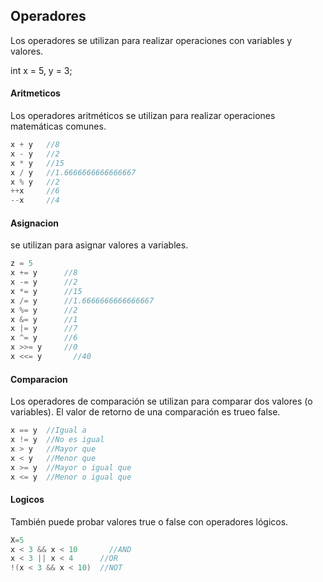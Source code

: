 ## Operadores
Los operadores se utilizan para realizar operaciones con variables y valores.

int x = 5, y = 3;
   	
#### Aritmeticos
Los operadores aritméticos se utilizan para realizar operaciones matemáticas comunes.

```java
x + y  	//8
x - y  	//2
x * y  	//15
x / y  	//1.6666666666666667
x % y  	//2
++x  	//6
--x  	//4
```

#### Asignacion
se utilizan para asignar valores a variables.

```java
z = 5
x += y      //8
x -= y      //2
x *= y      //15
x /= y      //1.6666666666666667
x %= y      //2
x &= y      //1
x |= y      //7
x ^= y      //6
x >>= y     //0
x <<= y 	  //40

```

#### Comparacion
Los operadores de comparación se utilizan para comparar dos valores (o variables). 
El valor de retorno de una comparación es trueo false.

```java
x == y 	//Igual a 
x != y 	//No es igual 
x > y  	//Mayor que
x < y  	//Menor que 
x >= y 	//Mayor o igual que  
x <= y 	//Menor o igual que 
```

#### Logicos
También puede probar valores true o false con operadores lógicos.

```java
X=5
x < 3 && x < 10 	  //AND  
x < 3 || x < 4      //OR
!(x < 3 && x < 10)  //NOT 
```
